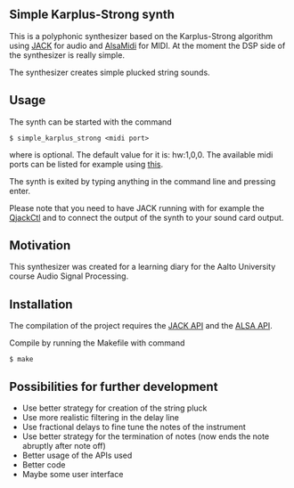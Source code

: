 ## Simple Karplus-Strong synth

This is a polyphonic synthesizer based on the Karplus-Strong algorithm using [JACK](http://www.jackaudio.org/) for audio and [AlsaMidi](http://alsa.opensrc.org/AlsaMidi) for MIDI. At the moment the DSP side of the synthesizer is really simple.

The synthesizer creates simple plucked string sounds.

## Usage

The synth can be started with the command

    $ simple_karplus_strong <midi port>

where <midi port> is optional. The default value for it is: hw:1,0,0. The available midi ports can be listed for example using [this](https://ccrma.stanford.edu/~craig/articles/linuxmidi/alsa-1.0/alsarawportlist.c).

The synth is exited by typing anything in the command line and pressing enter.

Please note that you need to have JACK running with for example the [QjackCtl](https://qjackctl.sourceforge.io/) and to connect the output of the synth to your sound card output.

## Motivation

This synthesizer was created for a learning diary for the Aalto University course Audio Signal Processing.

## Installation

The compilation of the project requires the [JACK API](http://www.jackaudio.org/api/) and the [ALSA API](http://www.alsa-project.org/alsa-doc/alsa-lib/index.html).

Compile by running the Makefile with command
    
    $ make

## Possibilities for further development

* Use better strategy for creation of the string pluck
* Use more realistic filtering in the delay line
* Use fractional delays to fine tune the notes of the instrument
* Use better strategy for the termination of notes (now ends the note abruptly after note off)
* Better usage of the APIs used
* Better code
* Maybe some user interface
